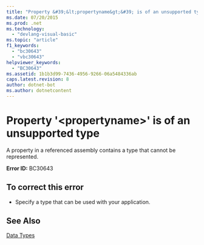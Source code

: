 ```yaml
---
title: "Property &#39;&lt;propertyname&gt;&#39; is of an unsupported type"
ms.date: 07/20/2015
ms.prod: .net
ms.technology: 
  - "devlang-visual-basic"
ms.topic: "article"
f1_keywords: 
  - "bc30643"
  - "vbc30643"
helpviewer_keywords: 
  - "BC30643"
ms.assetid: 1b1b3d99-7436-4956-9266-06a5484336ab
caps.latest.revision: 8
author: dotnet-bot
ms.author: dotnetcontent
---
```

# Property &#39;&lt;propertyname&gt;&#39; is of an unsupported type
A property in a referenced assembly contains a type that cannot be represented.  
  
 **Error ID:** BC30643  
  
## To correct this error  
  
-   Specify a type that can be used with your application.  
  
## See Also  
 [Data Types](../../visual-basic/programming-guide/language-features/data-types/index.md)
